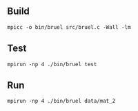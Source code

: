 ## Build

```mpicc -o bin/bruel src/bruel.c -Wall -lm```

## Test

```mpirun -np 4 ./bin/bruel test```

## Run

```mpirun -np 4 ./bin/bruel data/mat_2```